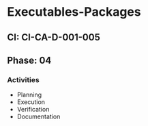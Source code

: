 # Executables-Packages

## CI: CI-CA-D-001-005
## Phase: 04

### Activities
- Planning
- Execution
- Verification
- Documentation
